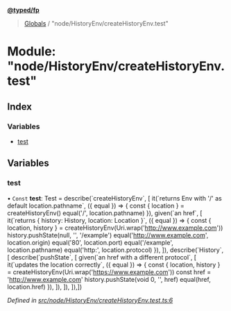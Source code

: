 **[@typed/fp](../README.md)**

> [Globals](../globals.md) / "node/HistoryEnv/createHistoryEnv.test"

# Module: "node/HistoryEnv/createHistoryEnv.test"

## Index

### Variables

* [test](_node_historyenv_createhistoryenv_test_.md#test)

## Variables

### test

• `Const` **test**: Test = describe(\`createHistoryEnv\`, [ it(\`returns Env with '/' as default location.pathname\`, ({ equal }) => { const { location } = createHistoryEnv() equal('/', location.pathname) }), given(\`an href\`, [ it(\`returns { history: History, location: Location }\`, ({ equal }) => { const { location, history } = createHistoryEnv(Uri.wrap('http://www.example.com')) history.pushState(null, '', '/example') equal('http://www.example.com', location.origin) equal('80', location.port) equal('/example', location.pathname) equal('http:', location.protocol) }), ]), describe(\`History\`, [ describe(\`pushState\`, [ given(\`an href with a different protocol\`, [ it(\`updates the location correctly\`, ({ equal }) => { const { location, history } = createHistoryEnv(Uri.wrap('https://www.example.com')) const href = 'http://www.example.com' history.pushState(void 0, '', href) equal(href, location.href) }), ]), ]), ]),])

*Defined in [src/node/HistoryEnv/createHistoryEnv.test.ts:6](https://github.com/TylorS/typed-fp/blob/f129829/src/node/HistoryEnv/createHistoryEnv.test.ts#L6)*

